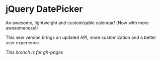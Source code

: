 # jQuery DatePicker

An awesome, lightweight and customizable calendar! (Now with more awesomeness!)

This new version brings an updated API, more customization and a better user experience.

_This branch is for gh-pages_